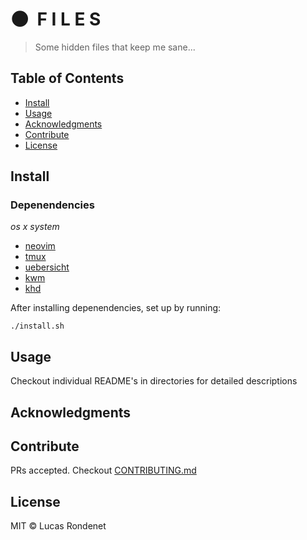 # 🌑&nbsp;&nbsp;F I L E S

> Some hidden files that keep me sane...

## Table of Contents

- [Install](#install)
- [Usage](#usage)
- [Acknowledgments](#acknowledgments)
- [Contribute](#contribute)
- [License](#license)

## Install

### Depenendencies

*os x system*

- [neovim](https://github.com/neovim/neovim)
- [tmux](https://github.com/tmux/tmux)
- [uebersicht](http://tracesof.net/uebersicht/)
- [kwm](https://github.com/koekeishiya/kwm)
- [khd](https://github.com/koekeishiya/khd)

After installing depenendencies, set up by running:

```
./install.sh
```

## Usage

Checkout individual README's in directories for detailed descriptions

## Acknowledgments

## Contribute

PRs accepted. Checkout [CONTRIBUTING.md](https://github.com/rucas/derpfiles/blob/master/CONTRIBUTING.md)

## License

MIT © Lucas Rondenet 
